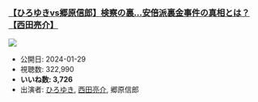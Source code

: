 ### [【ひろゆきvs郷原信郎】検察の裏…安倍派裏金事件の真相とは？【西田亮介】](https://www.youtube.com/watch?v=FY7omsAJpf8)
[![](https://img.youtube.com/vi/FY7omsAJpf8/sddefault.jpg)](https://www.youtube.com/watch?v=FY7omsAJpf8)
-   公開日: 2024-01-29
-   視聴数: 322,990
-   **いいね数: 3,726**
-   出演者: [ひろゆき](/rehacq_fan/people/ひろゆき "wikilink"), [西田亮介](/rehacq_fan/people/西田亮介 "wikilink"), 郷原信郎

